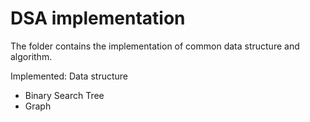 # DSA implementation 

The folder contains the implementation of common data structure and algorithm.

Implemented: 
Data structure 
* Binary Search Tree
* Graph

